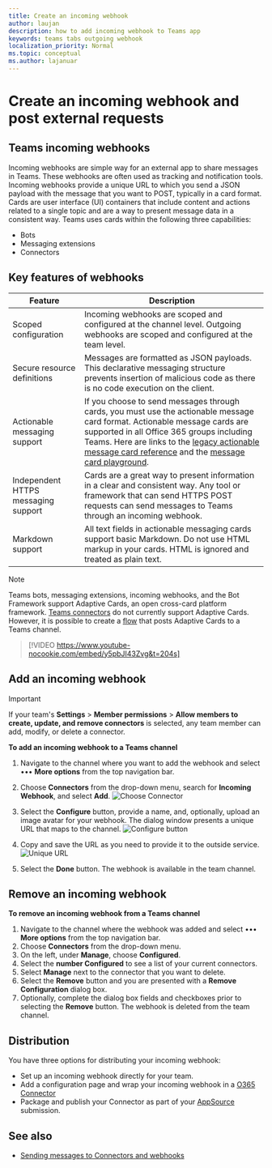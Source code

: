 ```yaml
---
title: Create an incoming webhook
author: laujan
description: how to add incoming webhook to Teams app
keywords: teams tabs outgoing webhook
localization_priority: Normal
ms.topic: conceptual
ms.author: lajanuar
---
```

# Create an incoming webhook and post external requests

## Teams incoming webhooks

 Incoming webhooks are simple way for an external app to share messages in Teams. These webhooks are often used as tracking and notification tools. Incoming webhooks provide a unique URL to which you send a JSON payload with the message that you want to POST, typically in a card format. Cards are user interface (UI) containers that include content and actions related to a single topic and are a way to present message data in a consistent way. Teams uses cards within the following three capabilities:

* Bots
* Messaging extensions
* Connectors

## Key features of webhooks

| Feature | Description |
| ------- | ----------- |
|Scoped configuration|Incoming webhooks are scoped and configured at the channel level. Outgoing webhooks are scoped and configured at the team level.|
|Secure resource definitions|Messages are formatted as JSON payloads. This declarative messaging structure prevents insertion of malicious code as there is no code execution on the client.|
|Actionable messaging support|If you choose to send messages through cards, you must use the actionable message card format. Actionable message cards are supported in all Office 365 groups including Teams. Here are links to the [legacy actionable message card reference](/outlook/actionable-messages/message-card-reference) and the [message card playground](https://messagecardplayground.azurewebsites.net).|
|Independent HTTPS messaging support| Cards are a great way to present information in a clear and consistent way. Any tool or framework that can send HTTPS POST requests can send messages to Teams through an incoming webhook.|
|Markdown support|All text fields in actionable messaging cards support basic Markdown. Do not use HTML markup in your cards. HTML is ignored and treated as plain text.|

> [!NOTE]
> Teams bots, messaging extensions, incoming webhooks, and the Bot Framework support Adaptive Cards, an open cross-card platform framework. [Teams connectors](../../webhooks-and-connectors/how-to/connectors-creating.md) do not currently support Adaptive Cards. However, it is possible to create a [flow](https://flow.microsoft.com/blog/microsoft-flow-in-microsoft-teams/) that posts Adaptive Cards to a Teams channel.

> [!VIDEO https://www.youtube-nocookie.com/embed/y5pbJI43Zvg&t=204s]

## Add an incoming webhook

> [!IMPORTANT]  
> If your team's **Settings** > **Member permissions** > **Allow members to create, update, and remove connectors** is selected, any team member can add, modify, or delete a connector.

**To add an incoming webhook to a Teams channel**

1. Navigate to the channel where you want to add the webhook and select &#8226;&#8226;&#8226; **More options** from the top navigation bar.
1. Choose **Connectors** from the drop-down menu, search for **Incoming Webhook**, and select **Add**.
    ![Choose Connector](~/assets/images/connectors.png)

1. Select the **Configure** button, provide a name, and, optionally, upload an image avatar for your webhook. The dialog window presents a unique URL that maps to the channel.
    ![Configure button](~/assets/images/configure.png)

1. Copy and save the URL as you need to provide it to the outside service.
    ![Unique URL](~/assets/images/url.png)

1. Select the **Done** button. The webhook is available in the team channel.

## Remove an incoming webhook

**To remove an incoming webhook from a Teams channel**

1. Navigate to the channel where the webhook was added and select &#8226;&#8226;&#8226; **More options** from the top navigation bar.
1. Choose **Connectors** from the drop-down menu.
1. On the left, under **Manage**, choose **Configured**.
1. Select the **number Configured** to see a list of your current connectors.
1. Select **Manage** next to the connector that you want to delete.
1. Select the **Remove** button and you are presented with a **Remove Configuration** dialog box.
1. Optionally, complete the dialog box fields and checkboxes prior to selecting the **Remove** button. The webhook is deleted from the team channel.

## Distribution

You have three options for distributing your incoming webhook:

* Set up an incoming webhook directly for your team.
* Add a configuration page and wrap your incoming webhook in a [O365 Connector](~/webhooks-and-connectors/how-to/connectors-creating.md)
* Package and publish your Connector as part of your [AppSource](~/concepts/deploy-and-publish/office-store-guidance.md) submission.

## See also

* [Sending messages to Connectors and webhooks](~/webhooks-and-connectors/how-to/connectors-using.md)
